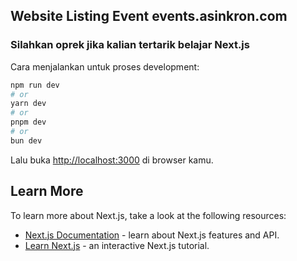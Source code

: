 ## Website Listing Event events.asinkron.com
### Silahkan oprek jika kalian tertarik belajar Next.js

Cara menjalankan untuk proses development:

```bash
npm run dev
# or
yarn dev
# or
pnpm dev
# or
bun dev
```

Lalu buka [http://localhost:3000](http://localhost:3000) di browser kamu.

## Learn More

To learn more about Next.js, take a look at the following resources:

- [Next.js Documentation](https://nextjs.org/docs) - learn about Next.js features and API.
- [Learn Next.js](https://nextjs.org/learn) - an interactive Next.js tutorial.